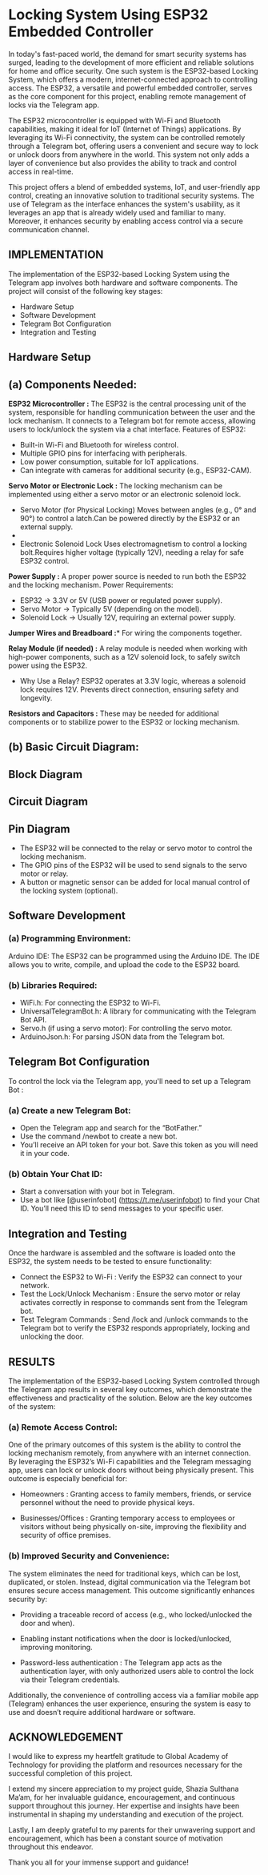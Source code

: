# **Locking System Using ESP32 Embedded Controller**


In today's fast-paced world, the demand for smart security systems has surged, leading to the development of more efficient and reliable solutions for home and office security. One such system is the ESP32-based Locking System, which offers a modern, internet-connected approach to controlling access. The ESP32, a versatile and powerful embedded controller, serves as the core component for this project, enabling remote management of locks via the Telegram app.


The ESP32 microcontroller is equipped with Wi-Fi and Bluetooth capabilities, making it ideal for IoT (Internet of Things) applications. By leveraging its Wi-Fi connectivity, the system can be controlled remotely through a Telegram bot, offering users a convenient and secure way to lock or unlock doors from anywhere in the world. This system not only adds a layer of convenience but also provides the ability to track and control access in real-time.


This project offers a blend of embedded systems, IoT, and user-friendly app control, creating an innovative solution to traditional security systems. The use of Telegram as the interface enhances the system's usability, as it leverages an app that is already widely used and familiar to many. Moreover, it enhances security by enabling access control via a secure communication channel.


## IMPLEMENTATION

The implementation of the ESP32-based Locking System using the Telegram app involves both hardware and software components. The project will consist of the following key stages:

* Hardware Setup
* Software Development
* Telegram Bot Configuration
* Integration and Testing

## Hardware Setup

## (a) Components Needed:

**ESP32 Microcontroller :** The ESP32 is the central processing unit of the system, responsible for handling communication between the user and the lock mechanism. It connects to a Telegram bot for remote access, allowing users to lock/unlock the system via a chat interface. Features of ESP32:

* Built-in Wi-Fi and Bluetooth for wireless control.
* Multiple GPIO pins for interfacing with peripherals.
* Low power consumption, suitable for IoT applications.
* Can integrate with cameras for additional security (e.g., ESP32-CAM).


**Servo Motor or Electronic Lock :** The locking mechanism can be implemented using either a servo motor or an electronic solenoid lock.

* Servo Motor (for Physical Locking) Moves between angles (e.g., 0° and 90°) to control a latch.Can be powered directly by the ESP32 or an external supply.
* 
* Electronic Solenoid Lock Uses electromagnetism to control a locking bolt.Requires higher voltage (typically 12V), needing a relay for safe ESP32 control.


**Power Supply :** A proper power source is needed to run both the ESP32 and the locking mechanism. Power Requirements:

* ESP32 → 3.3V or 5V (USB power or regulated power supply).
* Servo Motor → Typically 5V (depending on the model).
* Solenoid Lock → Usually 12V, requiring an external power supply.


**Jumper Wires and Breadboard :*** For wiring the components together.
 

**Relay Module (if needed) :** A relay module is needed when working with high-power components, such as a 12V solenoid lock, to safely switch power using the ESP32.

* Why Use a Relay? ESP32 operates at 3.3V logic, whereas a solenoid lock requires 12V.
Prevents direct connection, ensuring safety and longevity.

**Resistors and Capacitors :** These may be needed for additional components or to stabilize power to the ESP32 or locking mechanism.

## (b) Basic Circuit Diagram:
## **Block Diagram**


## **Circuit Diagram**


## **Pin Diagram**


* The ESP32 will be connected to the relay or servo motor to control the locking mechanism.
* The GPIO pins of the ESP32 will be used to send signals to the servo motor or relay.
* A button or magnetic sensor can be added for local manual control of the locking system (optional).

  
## Software Development
### (a) Programming Environment:


Arduino IDE: The ESP32 can be programmed using the Arduino IDE. The IDE allows you to write, compile, and upload the code to the ESP32 board.

### (b) Libraries Required:


* WiFi.h: For connecting the ESP32 to Wi-Fi.
* UniversalTelegramBot.h: A library for communicating with the Telegram Bot API.
* Servo.h (if using a servo motor): For controlling the servo motor.
* ArduinoJson.h: For parsing JSON data from the Telegram bot.

  
## Telegram Bot Configuration

To control the lock via the Telegram app, you'll need to set up a Telegram Bot :

### (a) Create a new Telegram Bot:


* Open the Telegram app and search for the “BotFather.”
* Use the command /newbot to create a new bot.
* You’ll receive an API token for your bot. Save this token as you will need it in your code.
  
### (b) Obtain Your Chat ID:


* Start a conversation with your bot in Telegram.
* Use a bot like [@userinfobot] (https://t.me/userinfobot) to find your Chat ID. You’ll need this ID to send messages to your specific user.

  
## Integration and Testing
Once the hardware is assembled and the software is loaded onto the ESP32, the system needs to be tested to ensure functionality:

* Connect the ESP32 to Wi-Fi : Verify the ESP32 can connect to your network.
* Test the Lock/Unlock Mechanism : Ensure the servo motor or relay activates correctly in response to commands sent from the Telegram bot.
* Test Telegram Commands : Send /lock and /unlock commands to the Telegram bot to verify the ESP32 responds appropriately, locking and unlocking the door.


## RESULTS
The implementation of the ESP32-based Locking System controlled through the Telegram app results in several key outcomes, which demonstrate the effectiveness and practicality of the solution. Below are the key outcomes of the system:

### (a) Remote Access Control:

One of the primary outcomes of this system is the ability to control the locking mechanism remotely, from anywhere with an internet connection. By leveraging the ESP32’s Wi-Fi capabilities and the Telegram messaging app, users can lock or unlock doors without being physically present. This outcome is especially beneficial for:

* Homeowners : Granting access to family members, friends, or service personnel without the need to provide physical keys.
  
* Businesses/Offices : Granting temporary access to employees or visitors without being physically on-site, improving the flexibility and security of office premises.

  
### (b) Improved Security and Convenience:
The system eliminates the need for traditional keys, which can be lost, duplicated, or stolen. Instead, digital communication via the Telegram bot ensures secure access management. This outcome significantly enhances security by:

* Providing a traceable record of access (e.g., who locked/unlocked the door and when).
  
* Enabling instant notifications when the door is locked/unlocked, improving monitoring.
  
* Password-less authentication : The Telegram app acts as the authentication layer, with only authorized users able to control the lock via their Telegram credentials.
  
Additionally, the convenience of controlling access via a familiar mobile app (Telegram) enhances the user experience, ensuring the system is easy to use and doesn’t require additional hardware or software.

## **ACKNOWLEDGEMENT**

I would like to express my heartfelt gratitude to Global Academy of Technology for providing the platform and resources necessary for the successful completion of this project.

I extend my sincere appreciation to my project guide, Shazia Sulthana Ma’am, for her invaluable guidance, encouragement, and continuous support throughout this journey. Her expertise and insights have been instrumental in shaping my understanding and execution of the project.

Lastly, I am deeply grateful to my parents for their unwavering support and encouragement, which has been a constant source of motivation throughout this endeavor.

Thank you all for your immense support and guidance!

